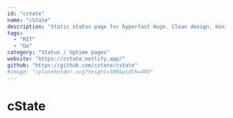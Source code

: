 ```yaml
---
id: "cstate"
name: "cState"
description: "Static status page for hyperfast Hugo. Clean design, minimal JS, super light HTML/CSS, high customization, optional admin panel, read-only API, IE8+. Best used with Netlify, Docker."
tags:
  - "MIT"
  - "Go"
category: "Status / Uptime pages"
website: "https://cstate.netlify.app/"
github: "https://github.com/cstate/cstate"
#image: "/placeholder.svg?height=300&width=400"
---
```


# cState
